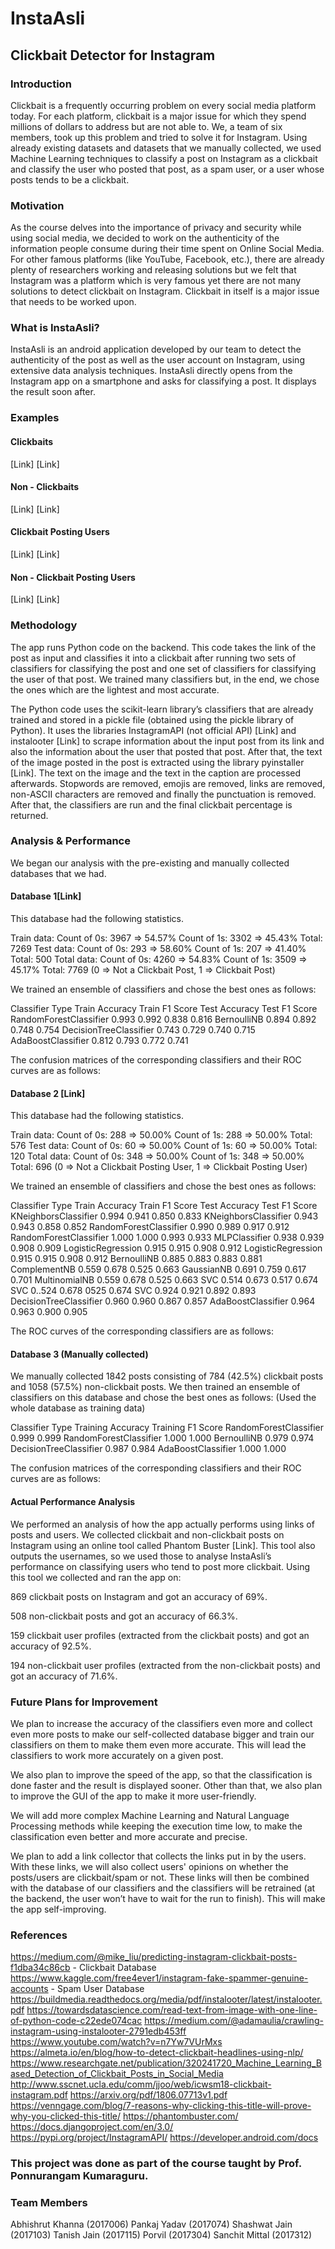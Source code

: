 # InstaAsli
## Clickbait Detector for Instagram


### Introduction
Clickbait is a frequently occurring problem on every social media platform today. For each platform, clickbait is a major issue for which they spend millions of dollars to address but are not able to. We, a team of six members, took up this problem and tried to solve it for Instagram. Using already existing datasets and datasets that we manually collected, we used Machine Learning techniques to classify a post on Instagram as a clickbait and classify the user who posted that post, as a spam user, or a user whose posts tends to be a clickbait.

### Motivation
As the course delves into the importance of privacy and security while using social media, we decided to work on the authenticity of the information people consume during their time spent on Online Social Media. For other famous platforms (like YouTube, Facebook, etc.), there are already plenty of researchers working and releasing solutions but we felt that Instagram was a platform which is very famous yet there are not many solutions to detect clickbait on Instagram. Clickbait in itself is a major issue that needs to be worked upon.

### What is InstaAsli?
InstaAsli is an android application developed by our team to detect the authenticity of the post as well as the user account on Instagram, using extensive data analysis techniques.
InstaAsli directly opens from the Instagram app on a smartphone and asks for classifying a post. It displays the result soon after.

### Examples
#### Clickbaits
[Link]
[Link]
#### Non - Clickbaits
[Link]
[Link]
#### Clickbait Posting Users
[Link]
[Link]
#### Non - Clickbait Posting Users
[Link]
[Link]

### Methodology
The app runs Python code on the backend. This code takes the link of the post as input and classifies it into a clickbait after running two sets of classifiers for classifying the post and one set of classifiers for classifying the user of that post. We trained many classifiers but, in the end, we chose the ones which are the lightest and most accurate.

The Python code uses the scikit-learn library’s classifiers that are already trained and stored in a pickle file (obtained using the pickle library of Python). It uses the libraries InstagramAPI (not official API) [Link] and instalooter [Link] to scrape information about the input post from its link and also the information about the user that posted that post. After that, the text of the image posted in the post is extracted using the library pyinstaller [Link]. The text on the image and the text in the caption are processed afterwards. Stopwords are removed, emojis are removed, links are removed, non-ASCII characters are removed and finally the punctuation is removed. After that, the classifiers are run and the final clickbait percentage is returned.
### Analysis & Performance
We began our analysis with the pre-existing and manually collected databases that we had.
#### Database 1[Link]
This database had the following statistics.

Train data:
Count of 0s: 3967  =>  54.57%
Count of 1s: 3302  =>  45.43%
Total: 7269
Test data:
Count of 0s: 293  =>  58.60%
Count of 1s: 207  =>  41.40%
Total: 500
Total data:
Count of 0s: 4260  =>  54.83%
Count of 1s: 3509  =>  45.17%
Total: 7769
(0 ⇒ Not a Clickbait Post, 1 ⇒ Clickbait Post)

We trained an ensemble of classifiers and chose the best ones as follows:

Classifier Type
Train Accuracy
Train F1 Score
Test Accuracy
Test F1 Score
RandomForestClassifier
0.993
0.992
0.838
0.816
BernoulliNB
0.894
0.892
0.748
0.754
DecisionTreeClassifier
0.743
0.729
0.740
0.715
AdaBoostClassifier
0.812
0.793
0.772
0.741

The confusion matrices of the corresponding classifiers and their ROC curves are as follows:








#### Database 2 [Link]
This database had the following statistics.

Train data:
Count of 0s: 288  =>  50.00%
Count of 1s: 288  =>  50.00%
Total: 576
Test data:
Count of 0s: 60  =>  50.00%
Count of 1s: 60  =>  50.00%
Total: 120
Total data:
Count of 0s: 348  =>  50.00%
Count of 1s: 348  =>  50.00%
Total: 696
(0 ⇒ Not a Clickbait Posting User, 1 ⇒ Clickbait Posting User)

We trained an ensemble of classifiers and chose the best ones as follows:

Classifier Type
Train Accuracy
Train F1 Score
Test Accuracy
Test F1 Score
KNeighborsClassifier
0.994
0.941
0.850
0.833
KNeighborsClassifier
0.943
0.943
0.858
0.852
RandomForestClassifier
0.990
0.989
0.917
0.912
RandomForestClassifier
1.000
1.000
0.993
0.933
MLPClassifier
0.938
0.939
0.908
0.909
LogisticRegression
0.915
0.915
0.908
0.912
LogisticRegression
0.915
0.915
0.908
0.912
BernoulliNB
0.885
0.883
0.883
0.881
ComplementNB
0.559
0.678
0.525
0.663
GaussianNB
0.691
0.759
0.617
0.701
MultinomialNB
0.559
0.678
0.525
0.663
SVC
0.514
0.673
0.517
0.674
SVC
0..524
0.678
0525
0.674
SVC
0.924
0.921
0.892
0.893
DecisionTreeClassifier
0.960
0.960
0.867
0.857
AdaBoostClassifier
0.964
0.963
0.900
0.905

The ROC curves of the corresponding classifiers are as follows:


#### Database 3 (Manually collected)
We manually collected 1842 posts consisting of 784 (42.5%) clickbait posts and 1058 (57.5%) non-clickbait posts. We then trained an ensemble of classifiers on this database and chose the best ones as follows: (Used the whole database as training data)

Classifier Type
Training Accuracy
Training F1 Score
RandomForestClassifier
0.999
0.999
RandomForestClassifier
1.000
1.000
BernoulliNB
0.979
0.974
DecisionTreeClassifier
0.987
0.984
AdaBoostClassifier
1.000
1.000

The confusion matrices of the corresponding classifiers and their ROC curves are as follows:



#### Actual Performance Analysis
We performed an analysis of how the app actually performs using links of posts and users. We collected clickbait and non-clickbait posts on Instagram using an online tool called Phantom
 Buster [Link]. This tool also outputs the usernames, so we used those to analyse InstaAsli’s performance on classifying users who tend to post more clickbait. Using this tool we collected and ran the app on:

869 clickbait posts on Instagram and got an accuracy of 69%.

508 non-clickbait posts and got an accuracy of 66.3%.

159 clickbait user profiles (extracted from the clickbait posts) and got an accuracy of 92.5%.

194 non-clickbait user profiles (extracted from the non-clickbait posts) and got an accuracy of 71.6%.

### Future Plans for Improvement
We plan to increase the accuracy of the classifiers even more and collect even more posts to make our self-collected database bigger and train our classifiers on them to make them even more accurate. This will lead the classifiers to work more accurately on a given post.

We also plan to improve the speed of the app, so that the classification is done faster and the result is displayed sooner. Other than that, we also plan to improve the GUI of the app to make it more user-friendly.

We will add more complex Machine Learning and Natural Language Processing methods while keeping the execution time low, to make the classification even better and more accurate and precise.

We plan to add a link collector that collects the links put in by the users. With these links, we will also collect users' opinions on whether the posts/users are clickbait/spam or not. These links will then be combined with the database of our classifiers and the classifiers will be retrained (at the backend, the user won’t have to wait for the run to finish). This will make the app self-improving.

### References
https://medium.com/@mike_liu/predicting-instagram-clickbait-posts-f1dba34c86cb - Clickbait Database
https://www.kaggle.com/free4ever1/instagram-fake-spammer-genuine-accounts - Spam User Database
https://buildmedia.readthedocs.org/media/pdf/instalooter/latest/instalooter.pdf
https://towardsdatascience.com/read-text-from-image-with-one-line-of-python-code-c22ede074cac
https://medium.com/@adamaulia/crawling-instagram-using-instalooter-2791edb453ff
https://www.youtube.com/watch?v=n7Yw7VUrMxs
https://almeta.io/en/blog/how-to-detect-clickbait-headlines-using-nlp/
https://www.researchgate.net/publication/320241720_Machine_Learning_Based_Detection_of_Clickbait_Posts_in_Social_Media
http://www.sscnet.ucla.edu/comm/jjoo/web/icwsm18-clickbait-instagram.pdf
https://arxiv.org/pdf/1806.07713v1.pdf
https://venngage.com/blog/7-reasons-why-clicking-this-title-will-prove-why-you-clicked-this-title/
https://phantombuster.com/
https://docs.djangoproject.com/en/3.0/
https://pypi.org/project/InstagramAPI/
https://developer.android.com/docs

### This project was done as part of the course taught by Prof. Ponnurangam Kumaraguru.
### Team Members
Abhishrut Khanna (2017006)
Pankaj Yadav (2017074)
Shashwat Jain (2017103)
Tanish Jain (2017115)
Porvil (2017304)
Sanchit Mittal (2017312)
